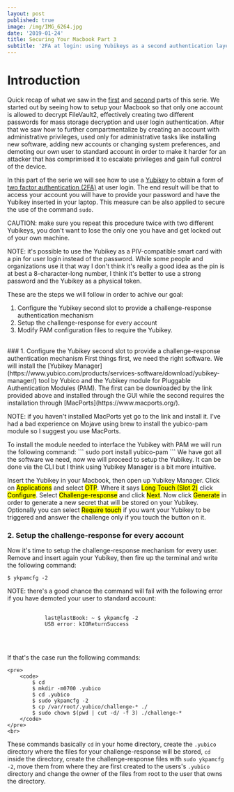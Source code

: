 ```yaml
---
layout: post
published: true
image: /img/IMG_6264.jpg
date: '2019-01-24'
title: Securing Your Macbook Part 3
subtitle: '2FA at login: using Yubikeys as a second authentication layer'
---
```

# Introduction
Quick recap of what we saw in the [first](https://blog.notso.pro/2019-01-21-securing-your-macbook/) and [second](https://blog.notso.pro/2019-01-23-securing-your-macbook2/) parts of this serie. We started out by seeing how to setup your Macbook so that only one account is allowed to decrypt FileVault2, effectively creating two different passwords for mass storage decryption and user login authentication. After that we saw how to further compartmentalize by creating an account with administrative privileges, used only for administrative tasks like installing new software, adding new accounts or changing system preferences, and demoting our own user to standard account in order to make it harder for an attacker that has comprimised it to escalate privileges and gain full control of the device.

In this part of the serie we will see how to use a [Yubikey](https://www.yubico.com/) to obtain a form of [two factor authentication (2FA)](https://en.wikipedia.org/wiki/Multi-factor_authentication) at user login. The end result will be that to access your account you will have to provide your password and have the Yubikey inserted in your laptop. This measure can be also applied to secure the use of the command `sudo`.

<p class="alert alert-warning">
    <span class="label label-warning">CAUTION:</span> make sure you repeat this procedure twice with two different Yubikeys, you don't want to lose the only one you have and get locked out of your own machine.
</p>
<p class="alert alert-info">
    <span class="label label-info">NOTE:</span> it's possible to use the Yubikey as a PIV-compatible smart card with a pin for user login instead of the password. While some people and organizations use it that way I don't think it's really a good idea as the pin is at best a 8-character-long number, I think it's better to use a strong password and the Yubikey as a physical token.
</p>

These are the steps we will follow in order to achive our goal:
1. Configure the Yubikey second slot to provide a challenge-response authentication mechanism
2. Setup the challenge-response for every account
3. Modify PAM configuration files to require the Yubikey.

<br>
### 1. Configure the Yubikey second slot to provide a challenge-response authentication mechanism
First things first, we need the right software. We will install the [Yubikey Manager](https://www.yubico.com/products/services-software/download/yubikey-manager/) tool by Yubico and the Yubikey module for Pluggable Authentication Modules (PAM). The first can be downloaded by the link provided above and installed through the GUI while the second requires the installation through [MacPorts](https://www.macports.org/).
<p class="alert alert-info">
    <span class="label label-info">NOTE:</span> if you haven't installed MacPorts yet go to the link and install it. I've had a bad experience on Mojave using brew to install the yubico-pam module so I suggest you use MacPorts.
</p>
To install the module needed to interface the Yubikey with PAM we will run the following command:
```
sudo port install yubico-pam
```
We have got all the software we need, now we will proceed to setup the Yubikey. It can be done via the CLI but I think using Yubikey Manager is a bit more intuitive.

Insert the Yubikey in your Macbook, then open up Yubikey Manager. Click on <mark>Applications</mark> and select <mark>OTP</mark>. Where it says <mark>Long Touch (Slot 2)</mark> click <mark>Configure</mark>. Select <mark>Challenge-response</mark> and click <mark>Next</mark>. Now click <mark>Generate</mark> in order to generate a new secret that will be stored on your Yubikey. Optionally you can select <mark>Require touch</mark> if you want your Yubikey to be triggered and answer the challenge only if you touch the button on it.
<br>
### 2. Setup the challenge-response for every account
Now it's time to setup the challenge-response mechanism for every user. Remove and insert again your Yubikey, then fire up the terminal and write the following command:
```
$ ykpamcfg -2 
```
<p class="alert alert-info">
    <span class="label label-info">NOTE:</span> there's a good chance the command will fail with the following error if you have demoted your user to standard account:
	<br>
	<pre>
  		<code>
			last@lastBook: ~ $ ykpamcfg -2
			USB error: kIOReturnSuccess
		</code>
    </pre>
	<br>
	If that's the case run the following commands:
	<br>

	<pre>
		<code>
			$ cd
			$ mkdir -m0700 .yubico
			$ cd .yubico
			$ sudo ykpamcfg -2
			$ cp /var/root/.yubico/challenge-* ./
			$ sudo chown $(pwd | cut -d/ -f 3) ./challenge-*
		</code>
	</pre>
	<br>
These commands basically <code>cd</code> in your home directory, create the <code>.yubico</code> directory where the files for your challenge-response will be stored, <code>cd</code> inside the directory, create the challenge-response files with <code>sudo ykpamcfg -2</code>, move them from where they are first created to the users's <code>.yubico</code> directory and change the owner of the files from root to the user that owns the directory.
</p>



